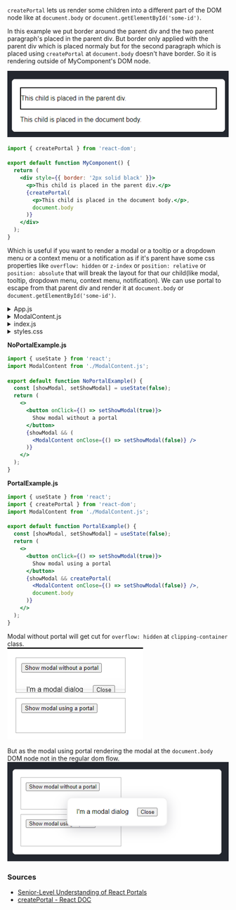 `createPortal` lets us render some children into a different part of the DOM node like at `document.body` or `document.getElementById('some-id')`.

In this example we put border around the parent div and the two parent paragraph's placed in the parent div. But border 
only applied with the parent div which is placed normaly but for the second paragraph which is placed using `createPortal`
at `document.body` doesn't have border. So it is rendering outside of MyComponent's DOM node.
</br>

<img src="./images/portal/portal.png" src="potal" />

```jsx
import { createPortal } from 'react-dom';

export default function MyComponent() {
  return (
    <div style={{ border: '2px solid black' }}>
      <p>This child is placed in the parent div.</p>
      {createPortal(
        <p>This child is placed in the document body.</p>,
        document.body
      )}
    </div>
  );
}
```

Which is useful if you want to render a modal or a tooltip or a dropdown menu or a context menu or a notification as if 
it's parent have some css properties like `overflow: hidden` or `z-index` or `position: relative` or `position: absolute`
that will break the layout for that our child(like modal, tooltip, dropdown menu, context menu, notification). We can use
portal to escape from that parent div and render it at `document.body` or `document.getElementById('some-id')`.

<details>
    <summary>App.js</summary>

```jsx
export default function ModalContent({ onClose }) {
  return (
    <div className="modal">
      <div>I'm a modal dialog</div>
      <button onClick={onClose}>Close</button>
    </div>
  );
}
```
</details>

<details>
    <summary>ModalContent.js</summary>

```jsx
export default function ModalContent({ onClose }) {
    return (
        <div className="modal">
            <div>I'm a modal dialog</div>
            <button onClick={onClose}>Close</button>
        </div>
    );
}
```
</details>

<details>
    <summary>index.js</summary>

```jsx
import React, { StrictMode } from "react";
import { createRoot } from "react-dom/client";
import "./styles.css";

import App from "./App";

const root = createRoot(document.getElementById("root"));
root.render(
    <StrictMode>
        <App />
    </StrictMode>
);
```
</details>

<details>
    <summary>styles.css</summary>

```css
* {
    box-sizing: border-box;
}

body {
    font-family: sans-serif;
    margin: 20px;
    padding: 0;
}

h1 {
    margin-top: 0;
    font-size: 22px;
}

h2 {
    margin-top: 0;
    font-size: 20px;
}

h3 {
    margin-top: 0;
    font-size: 18px;
}

h4 {
    margin-top: 0;
    font-size: 16px;
}

h5 {
    margin-top: 0;
    font-size: 14px;
}

h6 {
    margin-top: 0;
    font-size: 12px;
}

code {
    font-size: 1.2em;
}

ul {
    padding-inline-start: 20px;
}

.clipping-container {
    position: relative;
    border: 1px solid #aaa;
    margin-bottom: 12px;
    padding: 12px;
    width: 250px;
    height: 80px;
    overflow: hidden;
}

.modal {
    display: flex;
    justify-content: space-evenly;
    align-items: center;
    box-shadow: rgba(100, 100, 111, 0.3) 0px 7px 29px 0px;
    background-color: white;
    border: 2px solid rgb(240, 240, 240);
    border-radius: 12px;
    position:  absolute;
    width: 250px;
    top: 70px;
    left: calc(50% - 125px);
    bottom: 70px;
}
```
</details>

**NoPortalExample.js**
```jsx
import { useState } from 'react';
import ModalContent from './ModalContent.js';

export default function NoPortalExample() {
  const [showModal, setShowModal] = useState(false);
  return (
    <>
      <button onClick={() => setShowModal(true)}>
        Show modal without a portal
      </button>
      {showModal && (
        <ModalContent onClose={() => setShowModal(false)} />
      )}
    </>
  );
}
```
**PortalExample.js**
```jsx
import { useState } from 'react';
import { createPortal } from 'react-dom';
import ModalContent from './ModalContent.js';

export default function PortalExample() {
  const [showModal, setShowModal] = useState(false);
  return (
    <>
      <button onClick={() => setShowModal(true)}>
        Show modal using a portal
      </button>
      {showModal && createPortal(
        <ModalContent onClose={() => setShowModal(false)} />,
        document.body
      )}
    </>
  );
}
```

Modal without portal will get cut for `overflow: hidden` at `clipping-container` class. </br>
<img src="./images/portal/modal_overflow.png" src="potal" />

But as the modal using portal rendering the modal at the `document.body` DOM node not in the regular dom flow.</br>
<img src="./images/portal/modal.png" src="potal" />

### Sources
- [Senior-Level Understanding of React Portals](https://www.youtube.com/watch?v=5F7GrlIPdJ4)
- [createPortal - React DOC](https://react.dev/reference/react-dom/createPortal)